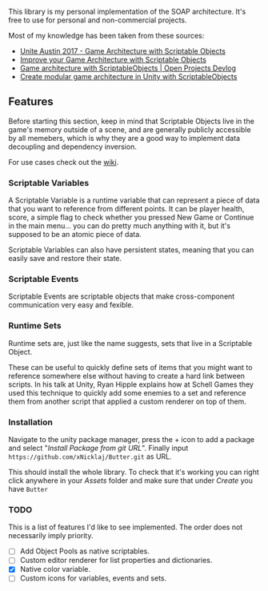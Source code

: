 This library is my personal implementation of the SOAP architecture.
It's free to use for personal and non-commercial projects.

Most of my knowledge has been taken from these sources:
- [Unite Austin 2017 - Game Architecture with Scriptable Objects](https://youtu.be/raQ3iHhE_Kk)
- [Improve your Game Architecture with Scriptable Objects](https://youtu.be/bO8WOHCxPq8)
- [Game architecture with ScriptableObjects | Open Projects Devlog](https://youtu.be/WLDgtRNK2VE)
- [Create modular game architecture in Unity with ScriptableObjects](https://unity.com/resources/create-modular-game-architecture-with-scriptable-objects-ebook)


## Features
Before starting this section, keep in mind that Scriptable Objects live in the game's memory outside of a scene, and are generally publicly accessible by all memebers, which is why they are a good way to implement data decoupling and dependency inversion.

For use cases check out the [wiki](https://github.com/xNicklaj/Butter/wiki).

### Scriptable Variables
A Scriptable Variable is a runtime variable that can represent a piece of data that you want to reference from different points. It can be player health, score, a simple flag to check whether you pressed New Game or Continue in the main menu... you can do pretty much anything with it, but it's supposed to be an atomic piece of data.

Scriptable Variables can also have persistent states, meaning that you can easily save and restore their state.

### Scriptable Events
Scriptable Events are scriptable objects that make cross-component communication very easy and fexible.

### Runtime Sets
Runtime sets are, just like the name suggests, sets that live in a Scriptable Object. 

These can be useful to quickly define sets of items that you might want to reference somewhere else without having to create a hard link between scripts.
In his talk at Unity, Ryan Hipple explains how at Schell Games they used this technique to quickly add some enemies to a set and reference them from another script that applied a custom renderer on top of them.

### Installation
Navigate to the unity package manager, press the + icon to add a package and select "*Install Package from git URL*". Finally input `https://github.com/xNicklaj/Butter.git` as URL.

This should install the whole library. To check that it's working you can right click anywhere in your *Assets* folder and make sure that under *Create* you have `Butter`

### TODO
This is a list of features I'd like to see implemented. The order does not necessarily imply priority.

- [ ] Add Object Pools as native scriptables.
- [ ] Custom editor renderer for list properties and dictionaries.
- [X] Native color variable.
- [ ] Custom icons for variables, events and sets.
